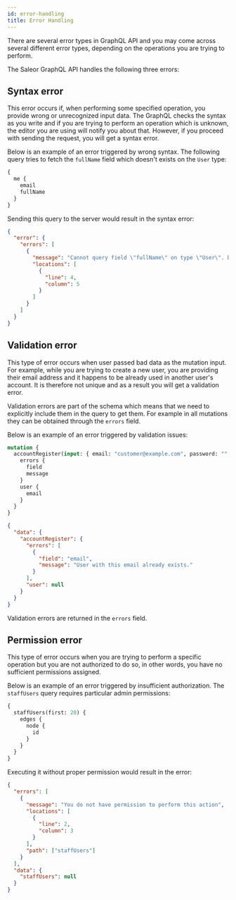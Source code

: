 ```yaml
---
id: error-handling
title: Error Handling
---
```


There are several error types in GraphQL API and you may come across several different error types, depending on the operations you are trying to perform.

The Saleor GraphQL API handles the following three errors:

## Syntax error

This error occurs if, when performing some specified operation, you provide wrong or unrecognized input data. The GraphQL checks the syntax as you write and if you are trying to perform an operation which is unknown, the editor you are using will notify you about that. However, if you proceed with sending the request, you will get a syntax error.

Below is an example of an error triggered by wrong syntax. The following query tries to fetch the `fullName` field which doesn't exists on the `User` type:

```graphql
{
  me {
    email
    fullName
  }
}
```

Sending this query to the server would result in the syntax error:

```json
{
  "error": {
    "errors": [
      {
        "message": "Cannot query field \"fullName\" on type \"User\". Did you mean \"firstName\" or \"lastName\"?",
        "locations": [
          {
            "line": 4,
            "column": 5
          }
        ]
      }
    ]
  }
}
```

## Validation error

This type of error occurs when user passed bad data as the mutation input. For example, while you are trying to create a new user, you are providing their email address and it happens to be already used in another user's account. It is therefore not unique and as a result you will get a validation error.

Validation errors are part of the schema which means that we need to explicitly include them in the query to get them. For example in all mutations they can be obtained through the `errors` field.

Below is an example of an error triggered by validation issues:

```graphql
mutation {
  accountRegister(input: { email: "customer@example.com", password: "" }) {
    errors {
      field
      message
    }
    user {
      email
    }
  }
}
```

```json
{
  "data": {
    "accountRegister": {
      "errors": [
        {
          "field": "email",
          "message": "User with this email already exists."
        }
      ],
      "user": null
    }
  }
}
```

Validation errors are returned in the `errors` field.

## Permission error

This type of error occurs when you are trying to perform a specific operation but you are not authorized to do so, in other words, you have no sufficient permissions assigned.

Below is an example of an error triggered by insufficient authorization. The `staffUsers` query requires particular admin permissions:

```graphql
{
  staffUsers(first: 20) {
    edges {
      node {
        id
      }
    }
  }
}
```

Executing it without proper permission would result in the error:

```json
{
  "errors": [
    {
      "message": "You do not have permission to perform this action",
      "locations": [
        {
          "line": 2,
          "column": 3
        }
      ],
      "path": ["staffUsers"]
    }
  ],
  "data": {
    "staffUsers": null
  }
}
```
